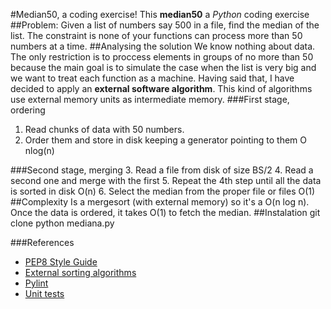 #Median50, a coding exercise!
This **median50** a *Python* coding exercise
##Problem:
Given a list of numbers say 500 in a file, find the median of the list. The constraint is none of your functions can process more than 50 numbers at a time.
##Analysing the solution
We know nothing about data. The only restriction is to proccess elements in groups of no more than 50 because the main goal is to simulate the case when the list is very big and we want to treat each function as a machine.
Having said that, I have decided to apply an **external software algorithm**. This kind of algorithms use external memory units as intermediate memory. 
###First stage, ordering
1. Read chunks of data with 50 numbers.
2. Order them and store in disk keeping a generator pointing to them O nlog(n)

###Second stage, merging
3. Read a file from disk of size BS/2
4. Read a second one and merge with the first
5. Repeat the 4th step until all the data is sorted in disk O(n)
6. Select the median from the proper file or files O(1)
##Complexity
Is a mergesort (with external memory) so it's a O(n log n). Once the data is ordered, it takes O(1) to fetch the median.
##Instalation
git clone
python mediana.py

###References
* [PEP8 Style Guide](http://legacy.python.org/dev/peps/pep-0008/)
* [External sorting algorithms](http://en.wikipedia.org/wiki/External_sorting)
* [Pylint](http://www.pylint.org)
* [Unit tests](http://docs.python-guide.org/en/latest/writing/tests/)
